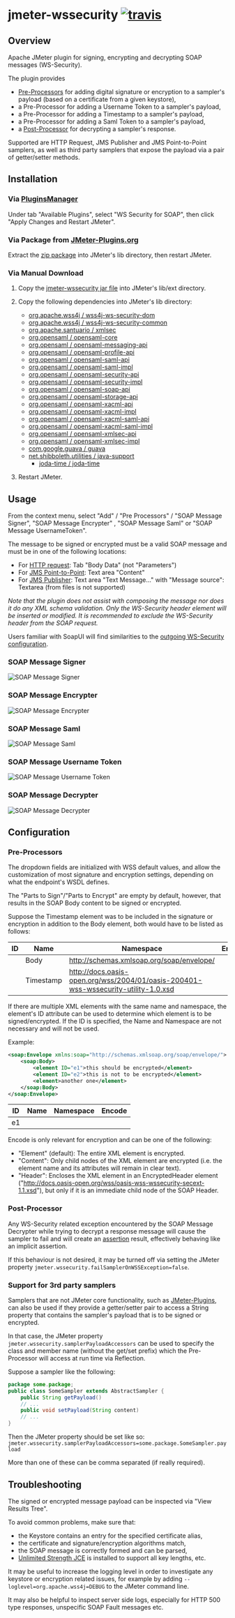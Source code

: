 # jmeter-wssecurity [![travis][travis-image]][travis-url]

[travis-image]: https://travis-ci.org/tilln/jmeter-wssecurity.svg?branch=master
[travis-url]: https://travis-ci.org/tilln/jmeter-wssecurity

Overview
------------

Apache JMeter plugin for signing, encrypting and decrypting SOAP messages (WS-Security).

The plugin provides 
* [Pre-Processors](http://jmeter.apache.org/usermanual/component_reference.html#preprocessors) 
for adding digital signature or encryption to a sampler's payload (based on a certificate from a given keystore),
* a Pre-Processor for adding a Username Token to a sampler's payload,
* a Pre-Processor for adding a Timestamp to a sampler's payload,
* a Pre-Processor for adding a Saml Token to a sampler's payload,
* a [Post-Processor](http://jmeter.apache.org/usermanual/component_reference.html#postprocessors)
for decrypting a sampler's response.

Supported are HTTP Request, JMS Publisher and JMS Point-to-Point samplers, as well as third party samplers 
that expose the payload via a pair of getter/setter methods.

Installation
------------

### Via [PluginsManager](https://jmeter-plugins.org/wiki/PluginsManager/)

Under tab "Available Plugins", select "WS Security for SOAP", then click "Apply Changes and Restart JMeter".

### Via Package from [JMeter-Plugins.org](https://jmeter-plugins.org/)

Extract the [zip package](https://jmeter-plugins.org/files/packages/tilln-wssecurity-1.5.zip) into JMeter's lib directory, then restart JMeter.

### Via Manual Download

1. Copy the [jmeter-wssecurity jar file](https://github.com/tilln/jmeter-wssecurity/releases/download/1.5/jmeter-wssecurity-1.5.jar) into JMeter's lib/ext directory.
2. Copy the following dependencies into JMeter's lib directory:
	* [org.apache.wss4j / wss4j-ws-security-dom](https://search.maven.org/remotecontent?filepath=org/apache/wss4j/wss4j-ws-security-dom/2.1.8/wss4j-ws-security-dom-2.1.8.jar)
	* [org.apache.wss4j / wss4j-ws-security-common](https://search.maven.org/remotecontent?filepath=org/apache/wss4j/wss4j-ws-security-common/2.1.8/wss4j-ws-security-common-2.1.8.jar)
	* [org.apache.santuario / xmlsec](https://search.maven.org/remotecontent?filepath=org/apache/santuario/xmlsec/2.0.8/xmlsec-2.0.8.jar)
	* [org.opensaml / opensaml-core](https://search.maven.org/remotecontent?filepath=org/opensaml/opensaml-core/3.3.0/opensaml-core-3.3.0.jar)
	* [org.opensaml / opensaml-messaging-api](https://search.maven.org/remotecontent?filepath=org/opensaml/opensaml-messaging-api/3.3.0/opensaml-messaging-api-3.3.0.jar)
	* [org.opensaml / opensaml-profile-api](https://search.maven.org/remotecontent?filepath=org/opensaml/opensaml-profile-api/3.3.0/opensaml-profile-api-3.3.0.jar)
	* [org.opensaml / opensaml-saml-api](https://search.maven.org/remotecontent?filepath=org/opensaml/opensaml-saml-api/3.3.0/opensaml-saml-api-3.3.0.jar)
	* [org.opensaml / opensaml-saml-impl](https://search.maven.org/remotecontent?filepath=org/opensaml/opensaml-saml-impl/3.3.0/opensaml-saml-impl-3.3.0.jar)
	* [org.opensaml / opensaml-security-api](https://search.maven.org/remotecontent?filepath=org/opensaml/opensaml-security-api/3.3.0/opensaml-security-api-3.3.0.jar)
	* [org.opensaml / opensaml-security-impl](https://search.maven.org/remotecontent?filepath=org/opensaml/opensaml-security-impl/3.3.0/opensaml-security-impl-3.3.0.jar)
	* [org.opensaml / opensaml-soap-api](https://search.maven.org/remotecontent?filepath=org/opensaml/opensaml-soap-api/3.3.0/opensaml-soap-api-3.3.0.jar)
	* [org.opensaml / opensaml-storage-api](https://search.maven.org/remotecontent?filepath=org/opensaml/opensaml-storage-api/3.3.0/opensaml-storage-api-3.3.0.jar)
	* [org.opensaml / opensaml-xacml-api](https://search.maven.org/remotecontent?filepath=org/opensaml/opensaml-xacml-api/3.3.0/opensaml-xacml-api-3.3.0.jar)
	* [org.opensaml / opensaml-xacml-impl](https://search.maven.org/remotecontent?filepath=org/opensaml/opensaml-xacml-impl/3.3.0/opensaml-xacml-impl-3.3.0.jar)
	* [org.opensaml / opensaml-xacml-saml-api](https://search.maven.org/remotecontent?filepath=org/opensaml/opensaml-xacml-saml-api/3.3.0/opensaml-xacml-saml-api-3.3.0.jar)
	* [org.opensaml / opensaml-xacml-saml-impl](https://search.maven.org/remotecontent?filepath=org/opensaml/opensaml-xacml-saml-impl/3.3.0/opensaml-xacml-saml-impl-3.3.0.jar)
	* [org.opensaml / opensaml-xmlsec-api](https://search.maven.org/remotecontent?filepath=org/opensaml/opensaml-xmlsec-api/3.3.0/opensaml-xmlsec-api-3.3.0.jar)
	* [org.opensaml / opensaml-xmlsec-impl](https://search.maven.org/remotecontent?filepath=org/opensaml/opensaml-xmlsec-impl/3.3.0/opensaml-xmlsec-impl-3.3.0.jar)
	* [com.google.guava / guava](https://search.maven.org/remotecontent?filepath=com/google/guava/guava/19.0/guava-19.0.jar)
	* [net.shibboleth.utilities / java-support](https://search.maven.org/remotecontent?filepath=net/shibboleth/utilities/java-support/7.3.0/java-support-7.3.0.jar)
        * [joda-time / joda-time](https://search.maven.org/remotecontent?filepath=joda-time/joda-time/2.1/joda-time-2.1.jar)

3. Restart JMeter.

Usage
------------

From the context menu, select "Add" / "Pre Processors" / "SOAP Message Signer", "SOAP Message Encrypter" , "SOAP Message Saml" or "SOAP Message UsernameToken".

The message to be signed or encrypted must be a valid SOAP message and must be in one of the following locations:
* For [HTTP request](http://jmeter.apache.org/usermanual/component_reference.html#HTTP_Request): Tab "Body Data" (not "Parameters")
* For [JMS Point-to-Point](http://jmeter.apache.org/usermanual/component_reference.html#JMS_Point-to-Point): Text area "Content"
* For [JMS Publisher](http://jmeter.apache.org/usermanual/component_reference.html#JMS_Publisher): Text area "Text Message..." with "Message source": Textarea (from files is not supported)

*Note that the plugin does not assist with composing the message nor does it do any XML schema validation.
Only the WS-Security header element will be inserted or modified.*
*It is recommended to exclude the WS-Security header from the SOAP request.*

Users familiar with SoapUI will find similarities to the [outgoing WS-Security configuration](https://www.soapui.org/soapui-projects/ws-security.html#3-Outgoing-WS-Security-configurations).

### SOAP Message Signer

![SOAP Message Signer](https://raw.githubusercontent.com/tilln/jmeter-wssecurity/master/docs/signature.png)

### SOAP Message Encrypter

![SOAP Message Encrypter](https://raw.githubusercontent.com/tilln/jmeter-wssecurity/master/docs/encryption.png)

### SOAP Message Saml

![SOAP Message Saml](https://raw.githubusercontent.com/fpirson/jmeter-wssecurity/master/docs/saml.png)

### SOAP Message Username Token

![SOAP Message Username Token](https://raw.githubusercontent.com/tilln/jmeter-wssecurity/master/docs/usernametoken.png)

### SOAP Message Decrypter

![SOAP Message Decrypter](https://raw.githubusercontent.com/tilln/jmeter-wssecurity/master/docs/decryption.png)

Configuration
-------------

### Pre-Processors

The dropdown fields are initialized with WSS default values, and allow the customization of most signature and encryption settings, 
depending on what the endpoint's WSDL defines.

The "Parts to Sign"/"Parts to Encrypt" are empty by default, however, that results in the SOAP Body content to be signed or encrypted.

Suppose the Timestamp element was to be included in the signature or encryption in addition to the Body element, both would have to be listed as follows: 

|ID|Name|Namespace|Encode|
|--|----|---------|------|
|  |Body|http://schemas.xmlsoap.org/soap/envelope/ | |
|  |Timestamp|http://docs.oasis-open.org/wss/2004/01/oasis-200401-wss-wssecurity-utility-1.0.xsd | |

If there are multiple XML elements with the same name and namespace, the element's ID attribute can be used to determine which element is to be signed/encrypted.
If the ID is specified, the Name and Namespace are not necessary and will not be used.  

Example:

```xml
<soap:Envelope xmlns:soap="http://schemas.xmlsoap.org/soap/envelope/">
    <soap:Body>
        <element ID="e1">this should be encrypted</element>
        <element ID="e2">this is not to be encrypted</element>
        <element>another one</element>
	</soap:Body>
</soap:Envelope>
```

|ID|Name|Namespace|Encode|
|--|----|---------|------|
|e1|    |         |      |

Encode is only relevant for encryption and can be one of the following:
* "Element" (default): The entire XML element is encrypted.
* "Content": Only child nodes of the XML element are encrypted (i.e. the element name and its attributes will remain in clear text).
* "Header": Encloses the XML element in an EncryptedHeader element ("http://docs.oasis-open.org/wss/oasis-wss-wssecurity-secext-1.1.xsd"), 
but only if it is an immediate child node of the SOAP Header.

### Post-Processor

Any WS-Security related exception encountered by the SOAP Message Decrypter 
while trying to decrypt a response message will cause the sampler to fail and will create an 
[assertion](http://jmeter.apache.org/usermanual/component_reference.html#assertions) result, 
effectively behaving like an implicit assertion.

If this behaviour is not desired, it may be turned off via setting the JMeter property `jmeter.wssecurity.failSamplerOnWSSException=false`.

### Support for 3rd party samplers

Samplers that are not JMeter core functionality, such as [JMeter-Plugins](http://jmeter-plugins.org), can also be used
if they provide a getter/setter pair to access a String property that contains the sampler's payload that is to be signed or encrypted.

In that case, the JMeter property `jmeter.wssecurity.samplerPayloadAccessors` can be used to specify the class and member name (without the get/set prefix) 
which the Pre-Processor will access at run time via Reflection.

Suppose a sampler like the following:
```java
package some.package;
public class SomeSampler extends AbstractSampler {
	public String getPayload() 
	// ...
	public void setPayload(String content)
	// ...
}
```

Then the JMeter property should be set like so: `jmeter.wssecurity.samplerPayloadAccessors=some.package.SomeSampler.payload`

More than one of these can be comma separated (if really required).

Troubleshooting
---------------

The signed or encrypted message payload can be inspected via "View Results Tree".

To avoid common problems, make sure that:
- the Keystore contains an entry for the specified certificate alias,
- the certificate and signature/encryption algorithms match,
- the SOAP message is correctly formed and can be parsed,
- [Unlimited Strength JCE](http://www.oracle.com/technetwork/java/javase/downloads/jce8-download-2133166.html) is installed to support all key lengths,
etc.

It may be useful to increase the logging level in order to investigate any keystore or encryption related issues, 
for example by adding `--loglevel=org.apache.wss4j=DEBUG` to the JMeter command line. 

It may also be helpful to inspect server side logs, especially for HTTP 500 type responses, unspecific SOAP Fault messages etc.

